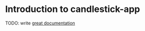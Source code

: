 # Introduction to candlestick-app

TODO: write [great documentation](http://jacobian.org/writing/what-to-write/)
